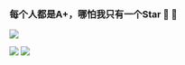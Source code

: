 ### 每个人都是A+，哪怕我只有一个Star 🤔 🤔

[![](https://img.shields.io/badge/Design-Templates-低代码设计-148F77)](https://github.com/Three-Dimensional/Design-Templates)

<p align='justify'>
  <img src = "https://github-readme-stats.vercel.app/api?username=zxl7&count_private=true&show_icons=true&line_height=40">
  <img src = "https://github-readme-stats.vercel.app/api/top-langs/?username=zxl7">
</p>
